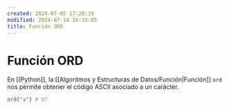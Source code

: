 ```yaml
---
created: 2024-07-05 17:20:19
modified: 2024-07-14 16:33:05
title: Función ORD
---
```


# Función ORD

En [[Python]], la [[Algoritmos y Estructuras de Datos/Función|Función]] `ord` nos permite obtener el código ASCII asociado a un carácter.

```python
ord("a") # 97
```
